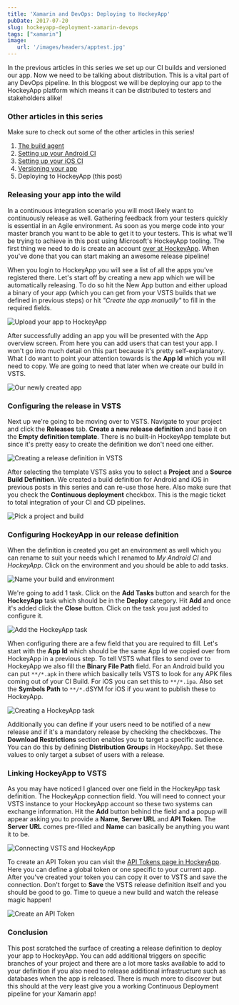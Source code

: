 ```yaml
---
title: 'Xamarin and DevOps: Deploying to HockeyApp'
pubDate: 2017-07-20
slug: hockeyapp-deployment-xamarin-devops
tags: ["xamarin"]
image:
   url: '/images/headers/apptest.jpg'
---
```


In the previous articles in this series we set up our CI builds and versioned our app. Now we need to be talking about distribution. This is a vital part of any DevOps pipeline. In this blogpost we will be deploying our app to the HockeyApp platform which means it can be distributed to testers and stakeholders alike! 

### Other articles in this series

Make sure to check out some of the other articles in this series!

1.  [The build agent](/xamarin-devops-build-agent/)
2.  [Setting up your Android CI](/xamarin-devops-android-ci/)
3.  [Setting up your iOS CI](/xamarin-devops-ios-ci/)
4.  [Versioning your app](/xamarin-devops-versioning/)
5.  Deploying to HockeyApp (this post)

### Releasing your app into the wild

In a continuous integration scenario you will most likely want to continuously release as well. Gathering feedback from your testers quickly is essential in an Agile environment. As soon as you merge code into your master branch you want to be able to get it to your testers. This is what we'll be trying to achieve in this post using Microsoft's HockeyApp tooling. The first thing we need to do is create an account [over at HockeyApp](https://www.hockeyapp.net). When you've done that you can start making an awesome release pipeline!

When you login to HockeyApp you will see a list of all the apps you've registered there. Let's start off by creating a new app which we will be automatically releasing. To do so hit the New App button and either upload a binary of your app (which you can get from your VSTS builds that we defined in previous steps) or hit *"Create the app manually"* to fill in the required fields.

![Upload your app to HockeyApp](/images/posts/uploadapp.png)

After successfully adding an app you will be presented with the App overview screen. From here you can add users that can test your app. I won't go into much detail on this part because it's pretty self-explanatory. What I do want to point your attention towards is the **App Id** which you will need to copy. We are going to need that later when we create our build in VSTS.

![Our newly created app](/images/posts/myapp.png)

### Configuring the release in VSTS

Next up we're going to be moving over to VSTS. Navigate to your project and click the **Releases** tab. **Create a new release definition** and base it on the **Empty definition template**. There is no built-in HockeyApp template but since it's pretty easy to create the definition we don't need one either.

![Creating a release definition in VSTS](/images/posts/newrelease.png)

After selecting the template VSTS asks you to select a **Project** and a **Source Build Definition**. We created a build definition for Android and iOS in previous posts in this series and can re-use those here. Also make sure that you check the **Continuous deployment** checkbox. This is the magic ticket to total integration of your CI and CD pipelines.

![Pick a project and build](/images/posts/pickbuild.png)

### Configuring HockeyApp in our release definition

When the definition is created you get an environment as well which you can rename to suit your needs which I renamed to *My Android CI* and *HockeyApp*. Click on the environment and you should be able to add tasks.

![Name your build and environment](/images/posts/namebuild.png)

We're going to add 1 task. Click on the **Add Tasks** button and search for the **HockeyApp** task which should be in the **Deploy** category. Hit **Add** and once it's added click the **Close** button. Click on the task you just added to configure it.

![Add the HockeyApp task](/images/posts/addtask.png)

When configuring there are a few field that you are required to fill. Let's start with the **App Id** which should be the same App Id we copied over from HockeyApp in a previous step. To tell VSTS what files to send over to HockeyApp we also fill the **Binary File Path** field. For an Android build you can put `**/*.apk` in there which basically tells VSTS to look for any APK files coming out of your CI Build. For iOS you can set this to `**/*.ipa`. Also set the **Symbols Path** to `**/*.`dSYM for iOS if you want to publish these to HockeyApp.

![Creating a HockeyApp task](/images/posts/taskfields.png)

Additionally you can define if your users need to be notified of a new release and if it's a mandatory release by checking the checkboxes. The **Download Restrictions** section enables you to target a specific audience. You can do this by defining **Distribution Group**s in HockeyApp. Set these values to only target a subset of users with a release.

### Linking HockeyApp to VSTS

As you may have noticed I glanced over one field in the HockeyApp task definition. The HockeyApp connection field. You will need to connect your VSTS instance to your HockeyApp account so these two systems can exchange information. Hit the **Add** button behind the field and a popup will appear asking you to provide a **Name**, **Server URL** and **API Token**. The **Server URL** comes pre-filled and **Name** can basically be anything you want it to be.

![Connecting VSTS and HockeyApp](/images/posts/addconnection.png)

To create an API Token you can visit the [API Tokens page in HockeyApp](https://rink.hockeyapp.net/manage/auth_tokens). Here you can define a global token or one specific to your current app. After you've created your token you can copy it over to VSTS and save the connection. Don't forget to **Save** the VSTS release definition itself and you should be good to go. Time to queue a new build and watch the release magic happen!

![Create an API Token](/images/posts/createtoken.png)

### Conclusion

This post scratched the surface of creating a release definition to deploy your app to HockeyApp. You can add additional triggers on specific branches of your project and there are a lot more tasks available to add to your definition if you also need to release additional infrastructure such as databases when the app is released. There is much more to discover but this should at the very least give you a working Continuous Deployment pipeline for your Xamarin app!